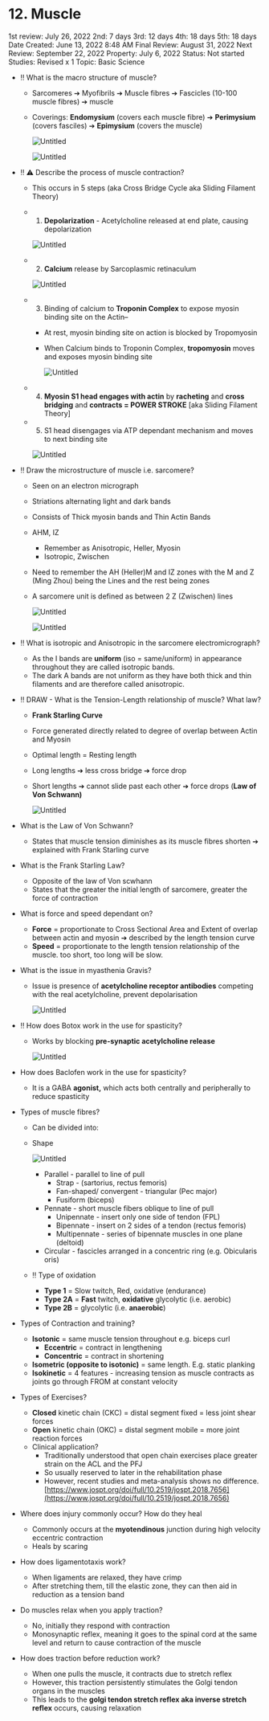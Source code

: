 # 12. Muscle

1st review: July 26, 2022
2nd: 7 days
3rd: 12 days
4th: 18 days
5th: 18 days
Date Created: June 13, 2022 8:48 AM
Final Review: August 31, 2022
Next Review: September 22, 2022
Property: July 6, 2022
Status: Not started
Studies: Revised x 1
Topic: Basic Science

- ‼️ What is the macro structure of muscle?
    - Sarcomeres ➔ Myofibrils ➔ Muscle fibres ➔ Fascicles (10-100 muscle fibres) ➔ muscle
    - Coverings: **Endomysium** (covers each muscle fibre) ➔ **Perimysium** (covers fasciles) ➔ **Epimysium** (covers the muscle)
        
        ![Untitled](12%20Muscle%201b1253e17afb42d89c6d33c26e820d27/Untitled.png)
        
        ![Untitled](12%20Muscle%201b1253e17afb42d89c6d33c26e820d27/Untitled%201.png)
        
- ‼️ ⚠️ Describe the process of muscle contraction?
    - This occurs in 5 steps (aka Cross Bridge Cycle aka Sliding Filament Theory)
    - 1. **Depolarization** - Acetylcholine released at end plate, causing depolarization
        
        ![Untitled](12%20Muscle%201b1253e17afb42d89c6d33c26e820d27/Untitled%202.png)
        
    - 2. **Calcium** release by Sarcoplasmic retinaculum
        
        ![Untitled](12%20Muscle%201b1253e17afb42d89c6d33c26e820d27/Untitled%203.png)
        
    - 3. Binding of calcium to **Troponin Complex** to expose myosin binding site on the Actin–
        - At rest, myosin binding site on action is blocked by Tropomyosin
        - When Calcium binds to Troponin Complex, **tropomyosin** moves and exposes myosin binding site
            
            ![Untitled](12%20Muscle%201b1253e17afb42d89c6d33c26e820d27/Untitled%204.png)
            
    - 4. **Myosin S1 head engages with actin** by **racheting** and **cross bridging** and **contracts = POWER STROKE** [aka Sliding Filament Theory]
    - 5. S1 head disengages via ATP dependant mechanism and moves to next binding site
        
        ![Untitled](12%20Muscle%201b1253e17afb42d89c6d33c26e820d27/Untitled%205.png)
        
- ‼️ Draw the microstructure of muscle i.e. sarcomere?
    - Seen on an electron micrograph
    - Striations alternating light and dark bands
    - Consists of Thick myosin bands and Thin Actin Bands
    - AHM, IZ
        - Remember as Anisotropic, Heller, Myosin
        - Isotropic, Zwischen
    - Need to remember the AH (Heller)M and IZ zones with the M and Z (Ming Zhou) being the Lines and the rest being zones
    - A sarcomere unit is defined as between 2 Z (Zwischen) lines
        
        ![Untitled](12%20Muscle%201b1253e17afb42d89c6d33c26e820d27/Untitled%206.png)
        
        ![Untitled](12%20Muscle%201b1253e17afb42d89c6d33c26e820d27/Untitled%207.png)
        
- ‼️ What is isotropic and Anisotropic in the sarcomere electromicrograph?
    - As the I bands are **uniform** (iso = same/uniform) in appearance throughout they are called isotropic bands.
    - The dark A bands are not uniform as they have both thick and thin filaments and are therefore called anisotropic.
- ‼️ DRAW - What is the Tension-Length relationship of muscle? What law?
    - **Frank Starling Curve**
    - Force generated directly related to degree of overlap between Actin and Myosin
    - Optimal length = Resting length
    - Long lengths ➔ less cross bridge ➔ force drop
    - Short lengths ➔ cannot slide past each other ➔ force drops (**Law of Von Schwann)**
        
        ![Untitled](12%20Muscle%201b1253e17afb42d89c6d33c26e820d27/Untitled%208.png)
        
- What is the Law of Von Schwann?
    - States that muscle tension diminishes as its muscle fibres shorten ➔ explained with Frank Starling curve
- What is the Frank Starling Law?
    - Opposite of the law of Von scwhann
    - States that the greater the initial length of sarcomere, greater the force of contraction
- What is force and speed dependant on?
    - **Force** = proportionate to Cross Sectional Area and Extent of overlap between actin and myosin ➔ described by the length tension curve
    - **Speed** = proportionate to the length tension relationship of the muscle. too short, too long will be slow.
- What is the issue in myasthenia Gravis?
    - Issue is presence of **acetylcholine receptor antibodies** competing with the real acetylcholine, prevent depolarisation
        
        ![Untitled](12%20Muscle%201b1253e17afb42d89c6d33c26e820d27/Untitled%209.png)
        
- ‼️ How does Botox work in the use for spasticity?
    - Works by blocking **pre-synaptic acetylcholine release**
        
        ![Untitled](12%20Muscle%201b1253e17afb42d89c6d33c26e820d27/Untitled%2010.png)
        
- How does Baclofen work in the use for spasticity?
    - It is a GABA **agonist,**  which acts both centrally and peripherally to reduce spasticity
- Types of muscle fibres?
    - Can be divided into:
    - Shape
        
        ![Untitled](12%20Muscle%201b1253e17afb42d89c6d33c26e820d27/Untitled%2011.png)
        
        - Parallel - parallel to line of pull
            - Strap - (sartorius, rectus femoris)
            - Fan-shaped/ convergent - triangular (Pec major)
            - Fusiform (biceps)
        - Pennate - short muscle fibers oblique to line of pull
            - Unipennate - insert only one side of tendon (FPL)
            - Bipennate - insert on 2 sides of a tendon (rectus femoris)
            - Multipennate - series of bipennate muscles in one plane (deltoid)
        - Circular - fascicles arranged in a concentric ring (e.g. Obicularis oris)
    - ‼️ Type of oxidation
        - **Type 1** = Slow twitch, Red, oxidative (endurance)
        - **Type 2A** = **Fast** twitch, **oxidative** glycolytic (i.e. aerobic)
        - **Type 2B** = glycolytic (i.e. **anaerobic**)
- Types of Contraction and training?
    - **Isotonic** = same muscle tension throughout e.g. biceps curl
        - **Eccentric** = contract in lengthening
        - **Concentric** = contract in shortening
    - **Isometric (opposite to isotonic)** = same length. E.g. static planking
    - **Isokinetic** = 4 features - increasing tension as muscle contracts as joints go through FROM at constant velocity
- Types of Exercises?
    - **Closed** kinetic chain (CKC) = distal segment fixed = less joint shear forces
    - **Open** kinetic chain (OKC) = distal segment mobile = more joint reaction forces
    - Clinical application?
        - Traditionally understood that open chain exercises place greater strain on the ACL and the PFJ
        - So usually reserved to later in the rehabilitation phase
        - However, recent studies and meta-analysis shows no difference. [https://www.jospt.org/doi/full/10.2519/jospt.2018.7656](https://www.jospt.org/doi/full/10.2519/jospt.2018.7656)
- Where does injury commonly occur? How do they heal
    - Commonly occurs at the **myotendinous** junction during high velocity eccentric contraction
    - Heals by scaring
- How does ligamentotaxis work?
    - When ligaments are relaxed, they have crimp
    - After stretching them, till the elastic zone, they can then aid in reduction as a tension band
- Do muscles relax when you apply traction?
    - No, initially they respond with contraction
    - Monosynaptic reflex, meaning it goes to the spinal cord at the same level and return to cause contraction of the muscle
- How does traction before reduction work?
    - When one pulls the muscle, it contracts due to stretch reflex
    - However, this traction persistently stimulates the Golgi tendon organs in the muscles
    - This leads to the **golgi tendon stretch reflex aka inverse stretch reflex** occurs, causing relaxation